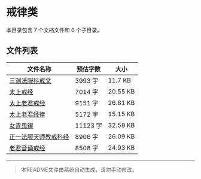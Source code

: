 # 戒律类

本目录包含 7 个文档文件和 0 个子目录。

## 文件列表

| 文件名称 | 预估字数 | 大小 |
|---------|---------|------|
| [三洞法服科戒文](道藏/正统道藏洞神部/戒律类/三洞法服科戒文.md) | 3993 字 | 11.7 KB |
| [太上戒经](道藏/正统道藏洞神部/戒律类/太上戒经.md) | 7014 字 | 20.55 KB |
| [太上老君戒经](道藏/正统道藏洞神部/戒律类/太上老君戒经.md) | 9151 字 | 26.81 KB |
| [太上老君经律](道藏/正统道藏洞神部/戒律类/太上老君经律.md) | 5172 字 | 15.15 KB |
| [女青鬼律](道藏/正统道藏洞神部/戒律类/女青鬼律.md) | 11123 字 | 32.59 KB |
| [正一法服天师教戒科经](道藏/正统道藏洞神部/戒律类/正一法服天师教戒科经.md) | 8906 字 | 26.09 KB |
| [老君音诵戒经](道藏/正统道藏洞神部/戒律类/老君音诵戒经.md) | 8508 字 | 24.93 KB |

---

> 本README文件由系统自动生成，请勿手动修改。

